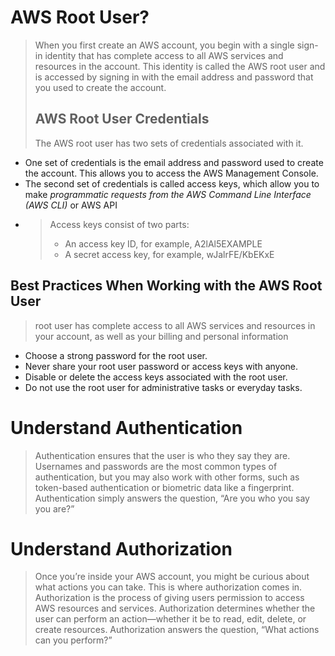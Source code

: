 # AWS Root User?
> When you first create an AWS account, you begin with a single sign-in identity that has complete access to all AWS services and resources in the account. This identity is called the AWS root user and is accessed by signing in with the email address and password that you used to create the account.
>
> ## AWS Root User Credentials
> The AWS root user has two sets of credentials associated with it.
* One set of credentials is the email address and password used to create the account. This allows you to access the AWS Management Console.
* The second set of credentials is called access keys, which allow you to make _programmatic requests from the AWS Command Line Interface (AWS CLI)_ or AWS API
* > Access keys consist of two parts:
  > * An access key ID, for example, A2lAl5EXAMPLE
  > * A secret access key, for example, wJalrFE/KbEKxE

## Best Practices When Working with the AWS Root User

> root user has complete access to all AWS services and resources in your account, as well as your billing and personal information

* Choose a strong password for the root user.
* Never share your root user password or access keys with anyone.
* Disable or delete the access keys associated with the root user.
* Do not use the root user for administrative tasks or everyday tasks.

# Understand Authentication
> Authentication ensures that the user is who they say they are. Usernames and passwords are the most common types of authentication, but you may also work with other forms, such as token-based authentication or biometric data like a fingerprint. Authentication simply answers the question, “Are you who you say you are?”


# Understand Authorization
> Once you’re inside your AWS account, you might be curious about what actions you can take. This is where authorization comes in. Authorization is the process of giving users permission to access AWS resources and services. Authorization determines whether the user can perform an action—whether it be to read, edit, delete, or create resources. Authorization answers the question, “What actions can you perform?”
> 
